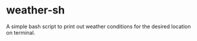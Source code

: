 # weather-sh

A simple bash script to print out weather conditions for the desired location on terminal.
